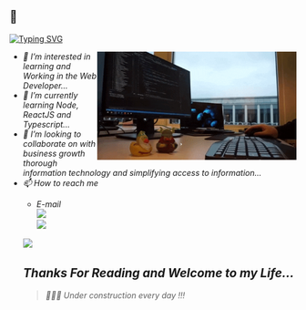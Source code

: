 <h2><strong>👋</strong></h2>

<a href="https://git.io/typing-svg"><img src="https://readme-typing-svg.demolab.com?font=Amatic+SC&weight=700&size=30&pause=1000&width=435&lines=Hello%2C+my+name+is+Maykon+Felix+%F0%9F%98%89;I+am+Web+Developer+%F0%9F%93%9F;Welcome+to+my+Github+" alt="Typing SVG" /></a>

<em>
  
  <img width="350" height="190" align="right" src="/Assests/giphy.gif">
  <ul>
    <li> 👀 I’m interested in learning and Working in the Web Developer...</li>
    <li>🌱 I’m currently learning Node, ReactJS and Typescript...</li>
    <li>💞️ I’m looking to collaborate on with business growth thorough information technology and simplifying access to information...</li>
    <li>📫 How to reach me </li>
  </ul>
  <ul>
    <ul>
       <li>E-mail</li>
          <div align="left">
            <a href="https://www.linkedin.com/in/maykonfelixwebdeveloper/">
              <img src="https://skillicons.dev/icons?i=linkedin,vscode)" />  
            </a>
          </div>
          <div align="left">
              <a href="https://www.instagram.com/maykon.felix.silva/">
               <img src="https://skillicons.dev/icons?i=instagram,vscode)" />  
             </a>
         </div>
      </ul> 
  
  <p align="left">
    <a href="#">
      <img src="https://skillicons.dev/icons?i=html,css,js,bootstrap,ts,react,nodejs,tailwindcss,github,vscode)" />  
    </a>
  </p>


## **Thanks For Reading and Welcome to my Life...**

> 👨🏽‍💻 Under construction every day !!!
<!---
MaykonFelix/MaykonFelix is a ✨ special ✨ repository because its `README.md` (this file) appears on your GitHub profile.
You can click the Preview link to take a look at your changes.
--->
